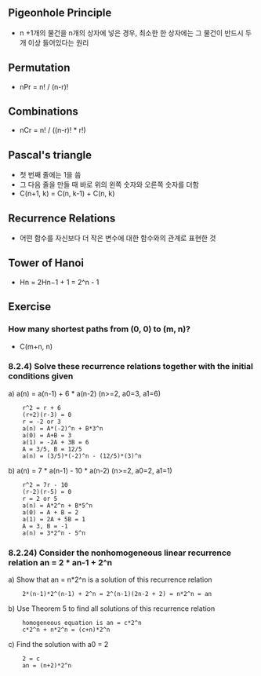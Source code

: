 ## Pigeonhole Principle
- n +1개의 물건을 n개의 상자에 넣은 경우, 최소한 한 상자에는 그 물건이 반드시 두 개 이상 들어있다는 원리

## Permutation
- nPr = n! / (n-r)!

## Combinations
- nCr = n! / ((n-r)! * r!)

## Pascal's triangle
- 첫 번째 줄에는 1을 씀
- 그 다음 줄을 만들 때 바로 위의 왼쪽 숫자와 오른쪽 숫자를 더함
- C(n+1, k) = C(n, k-1) + C(n, k)

## Recurrence Relations
- 어떤 함수를 자신보다 더 작은 변수에 대한 함수와의 관계로 표현한 것

## Tower of Hanoi
- Hn = 2Hn−1 + 1 = 2^n - 1


## Exercise
### How many shortest paths from (0, 0) to (m, n)?
- C(m+n, n)

### 8.2.4) Solve these recurrence relations together with the initial conditions given
a) a(n) = a(n-1) + 6 * a(n-2) (n>=2, a0=3, a1=6)
    
        r^2 = r + 6
        (r+2)(r-3) = 0
        r = -2 or 3
        a(n) = A*(-2)^n + B*3^n
        a(0) = A+B = 3
        a(1) = -2A + 3B = 6
        A = 3/5, B = 12/5
        a(n) = (3/5)*(-2)^n - (12/5)*(3)^n 

b) a(n) = 7 * a(n-1) - 10 * a(n-2) (n>=2, a0=2, a1=1)

        r^2 = 7r - 10
        (r-2)(r-5) = 0
        r = 2 or 5
        a(n) = A*2^n + B*5^n
        a(0) = A + B = 2
        a(1) = 2A + 5B = 1
        A = 3, B = -1
        a(n) = 3*2^n - 5^n

### 8.2.24) Consider the nonhomogeneous linear recurrence relation an = 2 * an-1 + 2^n
a) Show that an = n*2^n is a solution of this recurrence relation

        2*(n-1)*2^(n-1) + 2^n = 2^(n-1)(2n-2 + 2) = n*2^n = an
b) Use Theorem 5 to find all solutions of this recurrence relation

        homogeneous equation is an = c*2^n
        c*2^n + n*2^n = (c+n)*2^n
c) Find the solution with a0 = 2

        2 = c
        an = (n+2)*2^n
